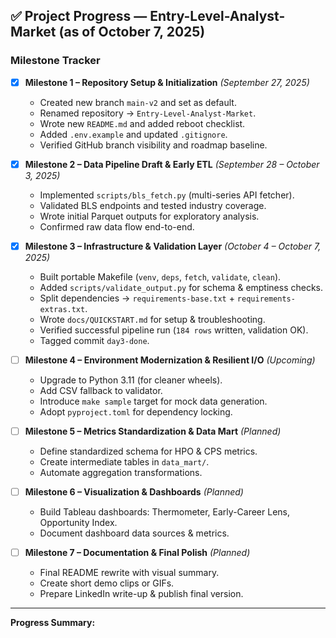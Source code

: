 ## ✅ Project Progress — Entry-Level-Analyst-Market (as of October 7, 2025)

### Milestone Tracker

- [x] **Milestone 1 – Repository Setup & Initialization** *(September 27, 2025)*  
  - Created new branch `main-v2` and set as default.  
  - Renamed repository → `Entry-Level-Analyst-Market`.  
  - Wrote new `README.md` and added reboot checklist.  
  - Added `.env.example` and updated `.gitignore`.  
  - Verified GitHub branch visibility and roadmap baseline.

- [x] **Milestone 2 – Data Pipeline Draft & Early ETL** *(September 28 – October 3, 2025)*  
  - Implemented `scripts/bls_fetch.py` (multi-series API fetcher).  
  - Validated BLS endpoints and tested industry coverage.  
  - Wrote initial Parquet outputs for exploratory analysis.  
  - Confirmed raw data flow end-to-end.

- [x] **Milestone 3 – Infrastructure & Validation Layer** *(October 4 – October 7, 2025)*  
  - Built portable Makefile (`venv`, `deps`, `fetch`, `validate`, `clean`).  
  - Added `scripts/validate_output.py` for schema & emptiness checks.  
  - Split dependencies → `requirements-base.txt` + `requirements-extras.txt`.  
  - Wrote `docs/QUICKSTART.md` for setup & troubleshooting.  
  - Verified successful pipeline run (`184 rows` written, validation OK).  
  - Tagged commit `day3-done`.

- [ ] **Milestone 4 – Environment Modernization & Resilient I/O** *(Upcoming)*  
  - Upgrade to Python 3.11 (for cleaner wheels).  
  - Add CSV fallback to validator.  
  - Introduce `make sample` target for mock data generation.  
  - Adopt `pyproject.toml` for dependency locking.

- [ ] **Milestone 5 – Metrics Standardization & Data Mart** *(Planned)*  
  - Define standardized schema for HPO & CPS metrics.  
  - Create intermediate tables in `data_mart/`.  
  - Automate aggregation transformations.

- [ ] **Milestone 6 – Visualization & Dashboards** *(Planned)*  
  - Build Tableau dashboards: Thermometer, Early-Career Lens, Opportunity Index.  
  - Document dashboard data sources & metrics.

- [ ] **Milestone 7 – Documentation & Final Polish** *(Planned)*  
  - Final README rewrite with visual summary.  
  - Create short demo clips or GIFs.  
  - Prepare LinkedIn write-up & publish final version.

---

**Progress Summary:**
